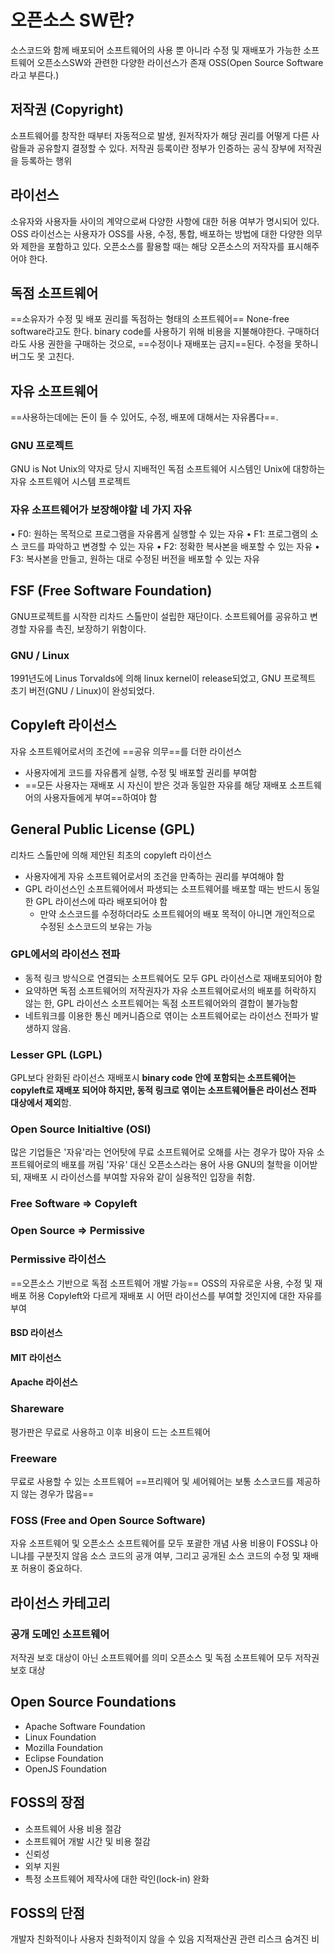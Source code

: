 # 오픈소스 SW란?
소스코드와 함께 배포되어 소프트웨어의 사용 뿐 아니라 수정 및 재배포가 가능한 소프트웨어
오픈소스SW와 관련한 다양한 라이선스가 존재
OSS(Open Source Software라고 부른다.)

## 저작권 (Copyright)
소프트웨어를 창작한 때부터 자동적으로 발생, 원저작자가 해당 권리를 어떻게 다른 사람들과 공유할지 결정할 수 있다.
저작권 등록이란 정부가 인증하는 공식 장부에 저작권을 등록하는 행위

## 라이선스
소유자와 사용자들 사이의 계약으로써 다양한 사항에 대한 허용 여부가 명시되어 있다.
OSS 라이선스는 사용자가 OSS를 사용, 수정, 통합, 배포하는 방법에 대한 다양한 의무와 제한을 포함하고 있다.
오픈소스를 활용할 때는 해당 오픈소스의 저작자를 표시해주어야 한다.

## 독점 소프트웨어
==소유자가 수정 및 배포 권리를 독점하는 형태의 소프트웨어==
None-free software라고도 한다.
binary code를 사용하기 위해 비용을 지불해야한다.
구매하더라도 사용 권한을 구매하는 것으로, ==수정이나 재배포는 금지==된다. 수정을 못하니 버그도 못 고친다.

## 자유 소프트웨어
==사용하는데에는 돈이 들 수 있어도, 수정, 배포에 대해서는 자유롭다==.
### GNU 프로젝트
GNU is Not Unix의 약자로 당시 지배적인 독점 소프트웨어 시스템인 Unix에 대항하는 자유 소프트웨어 시스템 프로젝트

### 자유 소프트웨어가 보장해야할 네 가지 자유
• F0: 원하는 목적으로 프로그램을 자유롭게 실행할 수 있는 자유 
• F1: 프로그램의 소스 코드를 파악하고 변경할 수 있는 자유 
• F2: 정확한 복사본을 배포할 수 있는 자유 
• F3: 복사본을 만들고, 원하는 대로 수정된 버전을 배포할 수 있는 자유

## FSF (Free Software Foundation)
GNU프로젝트를 시작한 리차드 스톨만이 설립한 재단이다. 소프트웨어를 공유하고 변경할 자유를 촉진, 보장하기 위함이다.
### GNU / Linux
1991년도에 Linus Torvalds에 의해 linux kernel이 release되었고, GNU 프로젝트 초기 버전(GNU / Linux)이 완성되었다.

## Copyleft 라이선스
자유 소프트웨어로서의 조건에 ==공유 의무==를 더한 라이선스
- 사용자에게 코드를 자유롭게 실행, 수정 및 배포할 권리를 부여함
- ==모든 사용자는 재배포 시 자신이 받은 것과 동일한 자유를 해당 재배포 소프트웨어의 사용자들에게 부여==하여야 함
## General Public License (GPL)

리차드 스톨만에 의해 제안된 최초의 copyleft 라이선스 

- 사용자에게 자유 소프트웨어로서의 조건을 만족하는 권리를 부여해야 함 
- GPL 라이선스인 소프트웨어에서 파생되는 소프트웨어를 배포할 때는 반드시 동일한 GPL 라이선스에 따라 배포되어야 함 
	- 만약 소스코드를 수정하더라도 소프트웨어의 배포 목적이 아니면 개인적으로 수정된 소스코드의 보유는 가능

### GPL에서의 라이선스 전파
- 동적 링크 방식으로 연결되는 소프트웨어도 모두 GPL 라이선스로 재배포되어야 함
- 요약하면 독점 소프트웨어의 저작권자가 자유 소프트웨어로서의 배포를 허락하지 않는 한, GPL 라이선스 소프트웨어는 독점 소프트웨어와의 결합이 불가능함
- 네트워크를 이용한 통신 메커니즘으로 엮이는 소프트웨어로는 라이선스 전파가 발생하지 않음.

### Lesser GPL (LGPL)
GPL보다 완화된 라이선스
재배포시 **binary code 안에 포함되는 소프트웨어는 copyleft로 재배포 되어야 하지만, 동적 링크로 엮이는 소프트웨어들은 라이선스 전파 대상에서 제외**함.

### Open Source Initialtive (OSI)
많은 기업들은 '자유'라는 언어탓에 무료 소프트웨어로 오해를 사는 경우가 많아 자유 소프트웨어로의 배포를 꺼림
'자유' 대신 오픈소스라는 용어 사용 
GNU의 철학을 이어받되, 재배포 시 라이선스를 부여할 자유와 같이 실용적인 입장을 취함.

### Free Software => Copyleft
### Open Source => Permissive

### Permissive 라이선스
==오픈소스 기반으로 독점 소프트웨어 개발 가능==
OSS의 자유로운 사용, 수정 및 재배포 허용
Copyleft와 다르게 재배포 시 어떤 라이선스를 부여할 것인지에 대한 자유를 부여
#### BSD 라이선스
#### MIT 라이선스
#### Apache 라이선스

### Shareware
평가판은 무료로 사용하고 이후 비용이 드는 소프트웨어
### Freeware
무료로 사용할 수 있는 소프트웨어
==프리웨어 및 셰어웨어는 보통 소스코드를 제공하지 않는 경우가 많음==
### FOSS (Free and Open Source Software)
자유 소프트웨어 및 오픈소스 소프트웨어를 모두 포괄한 개념
사용 비용이 FOSS냐 아니냐를 구분짓지 않음
소스 코드의 공개 여부, 그리고 공개된 소스 코드의 수정 및 재배포 허용이 중요하다.

## 라이선스 카테고리
### 공개 도메인 소프트웨어
저작권 보호 대상이 아닌 소프트웨어를 의미
오픈소스 및 독점 소프트웨어 모두 저작권 보호 대상

## Open Source Foundations
- Apache Software Foundation
- Linux Foundation
- Mozilla Foundation
- Eclipse Foundation
- OpenJS Foundation

## FOSS의 장점
- 소프트웨어 사용 비용 절감
- 소프트웨어 개발 시간 및 비용 절감
- 신뢰성
- 외부 지원
- 특정 소프트웨어 제작사에 대한 락인(lock-in) 완화

## FOSS의 단점
개발자 친화적이나 사용자 친화적이지 않을 수 있음
지적재산권 관련 리스크
숨겨진 비